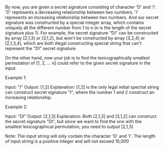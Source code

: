 
By now, you are given a secret signature consisting of character 'D' and 'I'. 'D' represents a decreasing relationship between two numbers, 'I' represents an increasing relationship between two numbers. And our secret signature was constructed by a special integer array, which contains uniquely all the different number from 1 to n (n is the length of the secret signature plus 1). For example, the secret signature "DI" can be constructed by array [2,1,3] or [3,1,2], but won't be constructed by array [3,2,4] or [2,1,3,4], which are both illegal constructing special string that can't represent the "DI" secret signature.



On the other hand, now your job is to find the lexicographically smallest permutation of [1, 2, ... n] could refer to the given secret signature in the input.


Example 1:

Input: "I"
Output: [1,2]
Explanation: [1,2] is the only legal initial spectial string can construct secret signature "I", where the number 1 and 2 construct an increasing relationship.



Example 2:

Input: "DI"
Output: [2,1,3]
Explanation: Both [2,1,3] and [3,1,2] can construct the secret signature "DI", but since we want to find the one with the smallest lexicographical permutation, you need to output [2,1,3]



Note:
The input string will only contain the character 'D' and 'I'.
The length of input string is a positive integer and will not exceed 10,000
